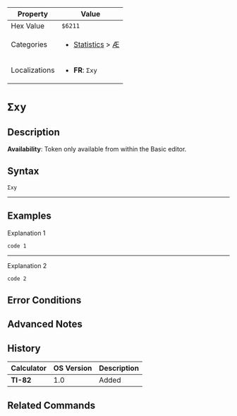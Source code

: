| Property      | Value |
|---------------|-------|
| Hex Value     | `$6211`|
| Categories    | <ul><li>[Statistics](<../categories/Statistics.md>) > [Æ](<../categories/Statistics.md#Æ>)</li></ul> |
| Localizations | <ul><li><b>FR</b>: `Σxy`</li></ul> |

# `Σxy`

## Description



<b>Availability</b>: Token only available from within the Basic editor.

## Syntax
`Σxy`

<hr>

## Examples

Explanation 1
```ti-basic
code 1
```
---
Explanation 2
```ti-basic
code 2
```

## Error Conditions


## Advanced Notes


## History
| Calculator | OS Version | Description |
|------------|------------|-------------|
| <b>TI-82</b> | 1.0 | Added

## Related Commands

    